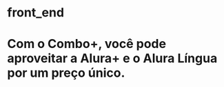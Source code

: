 # front_end<!DOCTYPE html>
<html>

<head>
    <title>Alura Plus</title>
    <meta charset="UTF-8">
    <meta name="viewport" content="width=device-width, initial-scale=1">
    <link rel="stylesheet" href="styles.css">
</head>

<body>
<h1>Com o Combo+, você pode aproveitar a Alura+ e o Alura Língua por um preço único.</h1>
</body>

</html>
